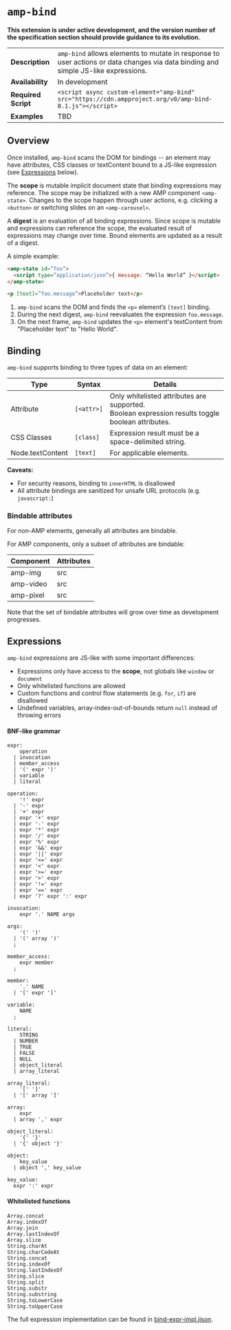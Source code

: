 # <a name="amp-bind"></a> `amp-bind`

**This extension is under active development, and the version number of the specification section should provide guidance to its evolution.**

<!---
Copyright 2016 The AMP HTML Authors. All Rights Reserved.

Licensed under the Apache License, Version 2.0 (the "License");
you may not use this file except in compliance with the License.
You may obtain a copy of the License at

      http://www.apache.org/licenses/LICENSE-2.0

Unless required by applicable law or agreed to in writing, software
distributed under the License is distributed on an "AS-IS" BASIS,
WITHOUT WARRANTIES OR CONDITIONS OF ANY KIND, either express or implied.
See the License for the specific language governing permissions and
limitations under the License.
-->

<table>
  <tr>
    <td class="col-fourty"><strong>Description</strong></td>
    <td><code>amp-bind</code> allows elements to mutate in response to user actions or data changes via data binding and simple JS-like expressions.</td>
  </tr>
  <tr>
    <td class="col-fourty"><strong>Availability</strong></td>
    <td>In development</td>
  </tr>
  <tr>
    <td class="col-fourty"><strong>Required Script</strong></td>
    <td>
      <div>
        <code>&lt;script async custom-element="amp-bind" src="https://cdn.ampproject.org/v0/amp-bind-0.1.js">&lt;/script></code>
      </div>
    </td>
  </tr>
  <tr>
    <td class="col-fourty"><strong>Examples</strong></td>
    <td>TBD</td>
  </tr>
</table>

## Overview

Once installed, `amp-bind` scans the DOM for bindings -- an element may have attributes, CSS classes or textContent bound to a JS-like expression (see [Expressions](#expressions) below).

The **scope** is mutable implicit document state that binding expressions may reference. The scope may be initialized with a new AMP component `<amp-state>`. Changes to the scope happen through user actions, e.g. clicking a `<button>` or switching slides on an `<amp-carousel>`.

A **digest** is an evaluation of all binding expressions. Since scope is mutable and expressions can reference the scope, the evaluated result of expressions may change over time. Bound elements are updated as a result of a digest.

A simple example:

```html
<amp-state id=”foo”>
  <script type=”application/json”>{ message: “Hello World” }</script>
</amp-state>

<p [text]=”foo.message”>Placeholder text</p>
```

1. `amp-bind` scans the DOM and finds the `<p>` element’s `[text]` binding.
2. During the next digest, `amp-bind` reevaluates the expression `foo.message`.
3. On the next frame, `amp-bind` updates the `<p>` element's textContent from "Placeholder text" to "Hello World".

## Binding

`amp-bind` supports binding to three types of data on an element:

| Type | Syntax | Details |
| --- | --- | --- |
| Attribute | `[<attr>]` | Only whitelisted attributes are supported.<br>Boolean expression results toggle boolean attributes.
| CSS Classes | `[class]` | Expression result must be a space-delimited string.
| Node.textContent | `[text]` | For applicable elements.

**Caveats:**

- For security reasons, binding to `innerHTML` is disallowed
- All attribute bindings are sanitized for unsafe URL protocols (e.g. `javascript:`)

### Bindable attributes

For non-AMP elements, generally all attributes are bindable.

For AMP components, only a subset of attributes are bindable:

| Component | Attributes |
| --- | --- |
| amp-img | src |
| amp-video | src |
| amp-pixel | src |

Note that the set of bindable attributes will grow over time as development progresses.

## Expressions

`amp-bind` expressions are JS-like with some important differences:

- Expressions only have access to the **scope**, not globals like `window` or `document`
- Only whitelisted functions are allowed
- Custom functions and control flow statements (e.g. `for`, `if`) are disallowed
- Undefined variables, array-index-out-of-bounds return `null` instead of throwing errors

#### BNF-like grammar

```text
expr:
    operation
  | invocation
  | member_access
  | '(' expr ')'
  | variable
  | literal

operation:
    '!' expr
  | '-' expr
  | '+' expr
  | expr '+' expr
  | expr '-' expr
  | expr '*' expr
  | expr '/' expr
  | expr '%' expr
  | expr '&&' expr
  | expr '||' expr
  | expr '<=' expr
  | expr '<' expr
  | expr '>=' expr
  | expr '>' expr
  | expr '!=' expr
  | expr '==' expr
  | expr '?' expr ':' expr

invocation:
    expr '.' NAME args

args:
    '(' ')'
  | '(' array ')'
  ;

member_access:
    expr member
  ;

member:
    '.' NAME
  | '[' expr ']'

variable:
    NAME
  ;

literal:
    STRING
  | NUMBER
  | TRUE
  | FALSE
  | NULL
  | object_literal
  | array_literal

array_literal:
    '[' ']'
  | '[' array ']'

array:
    expr
  | array ',' expr

object_literal:
    '{' '}'
  | '{' object '}'

object:
    key_value
  | object ',' key_value

key_value:
  expr ':' expr
```

#### Whitelisted functions

```text
Array.concat
Array.indexOf
Array.join
Array.lastIndexOf
Array.slice
String.charAt
String.charCodeAt
String.concat
String.indexOf
String.lastIndexOf
String.slice
String.split
String.substr
String.substring
String.toLowerCase
String.toUpperCase
```

The full expression implementation can be found in [bind-expr-impl.jison](./0.1/bind-expr-impl.jison).
